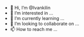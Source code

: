 - 👋 Hi, I’m @Ivankilin
- 👀 I’m interested in ...
- 🌱 I’m currently learning ...
- 💞️ I’m looking to collaborate on ...
- 📫 How to reach me ...

<!---
Ivankilin/Ivankilin is a ✨ special ✨ repository because its `README.md` (this file) appears on your GitHub profile.
You can click the Preview link to take a look at your changes.
--->
